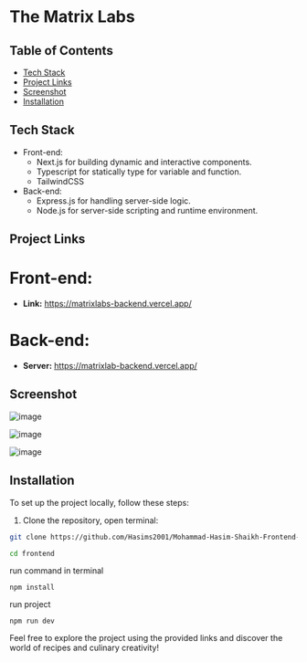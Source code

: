 # The Matrix Labs



## Table of Contents
- [Tech Stack](#Tech-stack)
- [Project Links](#Project-links)
- [Screenshot](#Screenshot)
- [Installation](#installation)





## Tech Stack

- Front-end:
  - Next.js for building dynamic and interactive components.
  - Typescript for statically type for variable and function.
  - TailwindCSS 
- Back-end:
  - Express.js for handling server-side logic.
  - Node.js for server-side scripting and runtime environment.

## Project Links

# Front-end:

- **Link:** https://matrixlabs-backend.vercel.app/

# Back-end:

- **Server:** https://matrixlab-backend.vercel.app/


## Screenshot
![image](https://github.com/Hasims2001/Mohammad-Hasim-Shaikh-Frontend-Developer/assets/58412185/044537c5-020d-43f5-b588-50b1cec20999)

![image](https://github.com/Hasims2001/Mohammad-Hasim-Shaikh-Frontend-Developer/assets/58412185/fef827cc-514d-429b-8421-108a38b970fe)

![image](https://github.com/Hasims2001/Mohammad-Hasim-Shaikh-Frontend-Developer/assets/58412185/97cbb231-8630-465d-b9d4-cbd6b65a2bec)


## Installation
To set up the project locally, follow these steps:

1. Clone the repository, open terminal:

```bash
git clone https://github.com/Hasims2001/Mohammad-Hasim-Shaikh-Frontend-Developer.git
```

```bash
cd frontend
```

run command in terminal
```
npm install
```

run project
```
npm run dev
```


Feel free to explore the project using the provided links and discover the world of recipes and culinary creativity!
